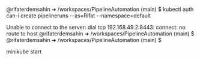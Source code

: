 @rifaterdemsahin ➜ /workspaces/PipelineAutomation (main) $ kubectl auth can-i create pipelineruns --as=Rifat --namespace=default

Unable to connect to the server: dial tcp 192.168.49.2:8443: connect: no route to host
@rifaterdemsahin ➜ /workspaces/PipelineAutomation (main) $ 
@rifaterdemsahin ➜ /workspaces/PipelineAutomation (main) $ 


minikube start